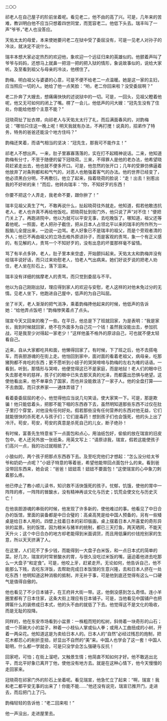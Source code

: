     二〇〇 

   祁老人在自己屋子的阶前坐着呢。看见老二，他不由的高了兴。可是，几年来的苦难，教训明白他不应当只想着四世同堂，而宽容老二。他低下头去。瑞丰叫了一声“爷爷，”老人也没答应。

   天佑太太的母爱，本来使她要问老二在狱中受了委屈没有，可是一见老人对孙子的冷淡，就决定不说什么。

   瑞丰本想大家必定热烈的欢迎他，象欢迎一个远征归来的英雄似的。他颤着声叫了爷爷与妈妈，还想马上就鼻一把泪一把的把入狱的情形，象说故事似的，说给大家听。及至看到祖父与母亲的冷淡，他楞住了。

   韵梅，明白祖父与婆婆的心意，可是不便不给老二一点温暖。她是这一家的主妇，应当照应一切的人。她给了他一点笑脸：“哟，老二你回来啦？没受委屈啊？”

   老二扑奔了大嫂去，想痛痛快快的述说狱中的一切。可是，一回头，见祖父瞪着他呢，他又无可如何的闭上了嘴。楞了一会儿，他低声的问大嫂：“冠先生没有了住处，你能给他想个主意不能？”

   冠晓荷扯了扯衣襟，向祁老人与天佑太太行了礼，而后满面春风的，对韵梅说：“哪怕只住这一晚上呢！明天我就有办法，不再打搅！说真的，招弟作了特务，特务的爸爸还能没个地方住吗？”

   韵梅还笑着，而语气相当的坚决：“冠先生，那我可不能作主！”

   祁老人不想出声。一来，肚子里寡寡落落的，实在打不起精神说话。二来，他知道韵梅有分寸，不至于随便的留下冠晓荷。三来，不得罪人是他的老办法，他希望晓荷赶紧走出去，他也就不便多开口。可是，他忽然的张开口；几年的受罪仿佛逼着他放弃了对条狗都和和气气的，对恶人也勉强着客气的办法。他的世界已经变了，他必须黑白分明，不再敷衍。他立了起来，指着晓荷的脸说：“走！出去！别惹出我的不好听的来！”而后，他转向瑞丰：“你，不知好歹的东西！

   你要不把这个人弄走，我老命不要，跟你拚了！”

   瑞丰见祖父真生了气，不敢再说什么，扯起晓荷往外就走。他知道，假若他敢违抗老人，老人也许真不再给他饭吃。把晓荷扯到街门外，他只说了声“对不住！”便把门关上了。再跑进院中，他以为就可以平安无事，去吃晚饭了。哪知道，祖父还等着他呢。一照面，老人把孙子截住，把从日本人占领北平以来的瑞丰的所作所为一股脑儿全提出来，一边说一边骂。老人好象已不是瑞丰的祖父，而是个旁观者清的外人；他已不再由祖父的立场去格外原谅孙子，而是客观的责骂，象一个有正义感的，有见解的人，责骂一个不知好歹的，没有出息的坏蛋那样毫不留情。

   骂了有半点多钟，老人，肚子里本来空虚，开始颤抖起来。天佑太太和韵梅并没有给瑞丰说好话，而只过来劝慰老人，怕老人气出病来。她们好说歹说的把老人劝住，老人坐在阶石上，落下泪来。

   瑞丰没有详细的揣摩老人的责骂，而只觉到委屈与不平。

   他以为自己刚刚出狱，理应得到家人的欢迎与安慰，老人这样的对他未免过分的无情。见老人坐下，他跑进自己屋中，低声的为自己叫屈。

   坐了半天，老人渐渐的把气消净，乘着韵梅搀他起来的时候，他低声的告诉她：“给他弄点饭吧！”韵梅惨笑着点了点头。

   瑞宣今天又回来的晚了一些。在平日，他总是下了班就回家，为是表明：“我是家长，我到时候就回家，绝不在外面多为自己花一个钱！虽然我没能出去，参加抗战，可是我至少对得起一家老少！”这样他虽不格外的原谅自己，可也就不便太轻看自己。

   近来，自从大家都吃共和面，他懒得回家了。有时候，下了班之后，他不去搭电车，而丧胆游魂的在街上走。他怕回到家中，面对面的看着老祖父，病母亲，吃那猪狗都不肯吃的东西；更不愿听到小妞子的哭哭啼啼与韵梅的左右为难的话语。一看到，听到，那情形与哭啼，他便觉得这已不是家庭，而是地狱！老人们的眼中已失去那老年的慈祥，孩子们的眼中已失去那天真的光泽，而都露出恐惧与绝望。这使他看出来，他不单辜负了国家，而也并没能救活了一家子人。他的全盘打算——不去救国，而只求养家——通体弄错了！

   看着委委屈屈的老小，他觉得他应当说几句笑话，使大家笑一下。可是，那是欺骗！他只能低着头，把那不能下咽的东西吞下去，虽然明知道那些东西不过仅在肚子里打个穿堂，对他没有任何好处。假若那些没有任何营养的东西对他无益，它们就能很快的杀死老人与孩子们；它们是毒药！想到孩子们也会饿死，他的头上出了冷汗。苟安，苟安，苟安的真意是杀死自己的儿女，断子绝孙！

   有时候，富善先生特意省下一点面包和点心，用油纸包好，偷偷的放在瑞宣的旧皮包中。老人还另外放一张纸条，用英文写上：“请原谅我，瑞宣，假若这能使孩子们高兴一点，我的功过就相抵了。”

   小狼似的，两个孩子把那点东西吞下去。及至吃完他们才想起：“怎么没分给太爷爷和奶奶一点呢？”小妞子特意的等着爸，希望他能带回点面包什么的来。看到爸没带回东西来，她会说：“爸爸！妞妞乖！妞妞不要面包！”这使瑞宣的心中象刀刺着那么疼。

   他已停止了教小顺儿读书，知识救不活快饿死的孩子。忧郁，饥饿，使他的胃中一阵阵的疼，一阵阵的冒酸水，没有精神再谈文化与历史；饥荒会使文化与历史灭亡！

   在他丧胆游魂的串街的时候，他发现了许多新的，使他难过的事。他看见了中日合办的饭馆，里面的装备都是中日合璧的：高桌高凳是给中国人预备的，另有一些矮桌是给日本人用的。四壁上挂着日本的彩印版画，桌上摆着日本人所喜爱的奇形异状的盆景。别的饭馆，因为粮米与猪羊的统制，都已三天打鱼，两天晒网，不能天天升火；这个中日合办的地方却老能得到米面调货，而且用低廉的价钱抢别家的生意，所以天天挤满了人。

   在这里，人们花不了多少钱，而能得到一大盘子白米饭，和一点日本式的简单的菜。好几次，瑞宣的时常冒酸水的胃，与很久没吃过米饭的嘴，逼迫着他进去吃那么一大盘子“和定食”。可是，他咬上牙，赶紧走开。无论如何，他告诉自己，他不能那么下贱，去吃东洋饭，去帮助完成日本饭馆的生意兴隆，去和日本人挤在一处吃东西！他明知道这种消极的抵制，并无补于事，可是他到底还觉得有这么一口硬气是值得自傲的。

   他也看见了不少日本铺子，在王府井大街一带。这，他倒没感到怎么奇怪。连小羊圈里都有了日本住家，这条大街上理应有日本铺子。可是，当他看见中国铺户也把牌匾什么的装修成日本式，他的头不由的就低了下去。他觉得这不是文化的吸收，而是无耻的投降。

   同样的，他在东安市场看到小盆景：一株粗而短的松树，斜倚着一块奇形的山石；或一个茶碗大小的盆子，种着一小枝仙人掌或仙人拳；或用人工曲扭成的小树，开着一两朵花。他知道这是为卖给日本人的。日本人的“自然”必经过残忍的炮制，把花木都忍心的削折歪扭，好显出不自然的“美”来。中国人也学会了这一套！中国人聪明，什么都一学就会，可是只没学会怎么强硬与反抗！

   回家吧，可怕；在街上溜吧，又触景生情；他简直不知如何才好。他不敢逃出北平，而北平好象已离开丁他，使他没有地方去。就是在这种心情下，他今天慢慢的走回家来。

   冠晓荷在祁家门外的阶石上坐着呢。看见瑞宣，他急忙立了起来：“啊，瑞宣！我和老二都平安无事的出来了！你能不能……”他还没有说完，瑞宣已推开门，走进去，而后把门上了闩。

   韵梅轻轻的告诉他：“老二回来啦！”

   他一声没出，走进屋里去。

